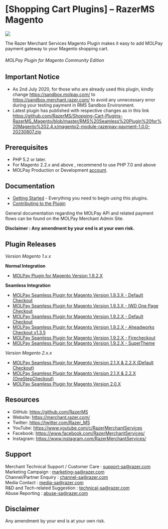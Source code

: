 [Shopping Cart Plugins] – RazerMS Magento
=====================

<img src="https://user-images.githubusercontent.com/38641542/74420751-e99a2900-4e86-11ea-99e6-904e4eba1574.jpg">

The Razer Merchant Services Magento Plugin makes it easy to add MOLPay payment gateway to your Magento shopping cart.

###### MOLPay Plugin for Magento Community Edition ######


Important Notice 
----------------

* As 2nd July 2020, for those who are already used this plugin, kindly change https://sandbox.molpay.com/ to https://sandbox.merchant.razer.com/ to avoid any unnecessary error during your testing payment in RMS Sandbox Environment.
* Latest plugin has published with respective changes as in this link 
https://github.com/RazerMS/Shopping-Cart-Plugins-RazerMS_Magento/blob/master/RMS%20Seamless%20Plugin%20for%20Magento%202.4.x/magento2-module-razerpay-payment-1.0.0-20230807.zip

Prerequisites
-------------

* PHP 5.2 or later. 
* For Magento 2.2.x and above , recommend to use PHP 7.0 and above
* MOLPay Production or Development [account](https://merchant.razer.com/v3/enrol-with-us/).

Documentation
-------------

* [Getting Started](https://github.com/RazerMS/Magento_Plugin/wiki#getting-started) - Everything you need to begin using this plugins.
* [Contributing to the Plugin](https://github.com/RazerMS/Magento_Plugin/wiki/Contributing-to-the-Plugin)

General documentation regarding the MOLPay API and related payment flows can be found on the MOLPay Merchant Admin Site.

**Disclaimer : Any amendment by your end is at your own risk.**

Plugin Releases
---------------

*Version Magento 1.x.x*

**Normal Integration**
* [MOLPay Plugin for Magento Version 1.9.2.X](https://github.com/RazerMS/Magento_Plugin/tree/Version-1.9.2.x)

**Seamless Integration**
* [MOLPay Seamless Plugin for Magento Version 1.9.3.X - Default Checkout ](https://github.com/RazerMS/Magento_Plugin/tree/Version-1.9.3.x)
* [MOLPay Seamless Plugin for Magento Version 1.9.3.X - IWD One Page Checkout ](https://github.com/RazerMS/Magento_Plugin/tree/Version-1.9.3.x)
* [MOLPay Seamless Plugin for Magento Version 1.9.2.X - Default Checkout ](https://github.com/RazerMS/Magento_Plugin/tree/Version-1.9.2.x)
* [MOLPay Seamless Plugin for Magento Version 1.9.2.X - Aheadworks Checkout v1.3.5 ](https://github.com/MOLPay/Magento_Plugin/tree/Version-1.9.2.x)
* [MOLPay Seamless Plugin for Magento Version 1.9.2.X - Firecheckout ](https://github.com/RazerMS/Magento_Plugin/tree/Version-1.9.2.x)
* [MOLPay Seamless Plugin for Magento Version 1.9.2.X - SuperTheme ](https://github.com/RazerMS/Magento_Plugin/tree/Version-1.9.2.x)


*Version Magento 2.x.x*

* [MOLPay Seamless Plugin for Magento Version 2.1.X & 2.2.X (Default Checkout)](https://github.com/RazerMS/Magento_Plugin/tree/master/MOLPay%20Seamless%20Plugin%20for%20Magento%202.1.x%202.2.x/DefaultCheckout/Latest_Release)
* [MOLPay Seamless Plugin for Magento Version 2.1.X & 2.2.X (OneStepCheckout)](https://github.com/RazerMS/Magento_Plugin/tree/master/MOLPay%20Seamless%20Plugin%20for%20Magento%202.1.x%202.2.x/OneStepCheckout)
* [MOLPay Seamless Plugin for Magento Version 2.0.X](https://github.com/RazerMS/Magento_Plugin/tree/master/MOLPay%20Seamless%20Plugin%20for%20Magento%202.0.x)


## Resources

- GitHub:     https://github.com/RazerMS
- Website:    https://merchant.razer.com/
- Twitter:    https://twitter.com/Razer_MS
- YouTube:    https://www.youtube.com/c/RazerMerchantServices
- Facebook:   https://www.facebook.com/RazerMerchantServices/
- Instagram:  https://www.instagram.com/RazerMerchantServices/


Support
-------

Merchant Technical Support / Customer Care : support-sa@razer.com <br>
Marketing Campaign : marketing-sa@razer.com <br>
Channel/Partner Enquiry : channel-sa@razer.com <br>
Media Contact : media-sa@razer.com <br>
R&D and Tech-related Suggestion : technical-sa@razer.com <br>
Abuse Reporting : abuse-sa@razer.com

Disclaimer
----------
Any amendment by your end is at your own risk.
